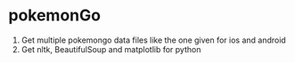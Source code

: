 # pokemonGo

1. Get multiple pokemongo data files like the one given for ios and android
2. Get nltk, BeautifulSoup and matplotlib for python
